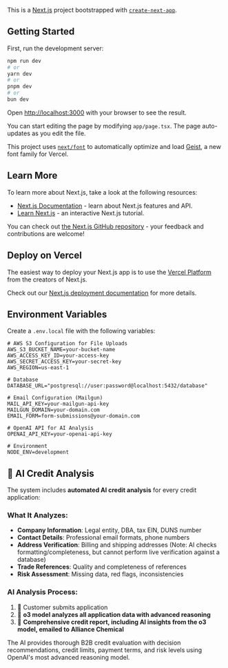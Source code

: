 This is a [Next.js](https://nextjs.org) project bootstrapped with [`create-next-app`](https://nextjs.org/docs/app/api-reference/cli/create-next-app).

## Getting Started

First, run the development server:

```bash
npm run dev
# or
yarn dev
# or
pnpm dev
# or
bun dev
```

Open [http://localhost:3000](http://localhost:3000) with your browser to see the result.

You can start editing the page by modifying `app/page.tsx`. The page auto-updates as you edit the file.

This project uses [`next/font`](https://nextjs.org/docs/app/building-your-application/optimizing/fonts) to automatically optimize and load [Geist](https://vercel.com/font), a new font family for Vercel.

## Learn More

To learn more about Next.js, take a look at the following resources:

- [Next.js Documentation](https://nextjs.org/docs) - learn about Next.js features and API.
- [Learn Next.js](https://nextjs.org/learn) - an interactive Next.js tutorial.

You can check out [the Next.js GitHub repository](https://github.com/vercel/next.js) - your feedback and contributions are welcome!

## Deploy on Vercel

The easiest way to deploy your Next.js app is to use the [Vercel Platform](https://vercel.com/new?utm_medium=default-template&filter=next.js&utm_source=create-next-app&utm_campaign=create-next-app-readme) from the creators of Next.js.

Check out our [Next.js deployment documentation](https://nextjs.org/docs/app/building-your-application/deploying) for more details.

## Environment Variables

Create a `.env.local` file with the following variables:

```env
# AWS S3 Configuration for File Uploads
AWS_S3_BUCKET_NAME=your-bucket-name
AWS_ACCESS_KEY_ID=your-access-key
AWS_SECRET_ACCESS_KEY=your-secret-key
AWS_REGION=us-east-1

# Database
DATABASE_URL="postgresql://user:password@localhost:5432/database"

# Email Configuration (Mailgun)
MAIL_API_KEY=your-mailgun-api-key
MAILGUN_DOMAIN=your-domain.com
EMAIL_FORM=form-submissions@your-domain.com

# OpenAI API for AI Analysis
OPENAI_API_KEY=your-openai-api-key

# Environment
NODE_ENV=development
```

## 🤖 AI Credit Analysis

The system includes **automated AI credit analysis** for every credit application:

### What It Analyzes:
- **Company Information**: Legal entity, DBA, tax EIN, DUNS number
- **Contact Details**: Professional email formats, phone numbers
- **Address Verification**: Billing and shipping addresses (Note: AI checks formatting/completeness, but cannot perform live verification against a database)
- **Trade References**: Quality and completeness of references
- **Risk Assessment**: Missing data, red flags, inconsistencies

### AI Analysis Process:
1. 📝 Customer submits application
2. 🤖 **o3 model analyzes all application data with advanced reasoning**
3. 📧 **Comprehensive credit report, including AI insights from the o3 model, emailed to Alliance Chemical**

The AI provides thorough B2B credit evaluation with decision recommendations, credit limits, payment terms, and risk levels using OpenAI's most advanced reasoning model.

